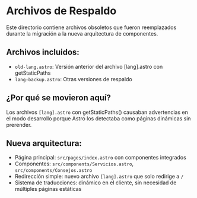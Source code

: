 # Archivos de Respaldo

Este directorio contiene archivos obsoletos que fueron reemplazados durante la migración a la nueva arquitectura de componentes.

## Archivos incluidos:

- `old-lang.astro`: Versión anterior del archivo [lang].astro con getStaticPaths
- `lang-backup.astro`: Otras versiones de respaldo

## ¿Por qué se movieron aquí?

Los archivos `[lang].astro` con getStaticPaths() causaban advertencias en el modo desarrollo porque Astro los detectaba como páginas dinámicas sin prerender.

## Nueva arquitectura:

- Página principal: `src/pages/index.astro` con componentes integrados
- Componentes: `src/components/Servicios.astro`, `src/components/Consejos.astro`
- Redirección simple: nuevo archivo `[lang].astro` que solo redirige a `/`
- Sistema de traducciones: dinámico en el cliente, sin necesidad de múltiples páginas estáticas
